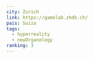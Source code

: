 ```yaml
---
city: Zurich
link: https://gamelab.zhdk.ch/
pais: Suiza
tags:
  - hyperreality
  - newOrganology
ranking: 3
---
```

